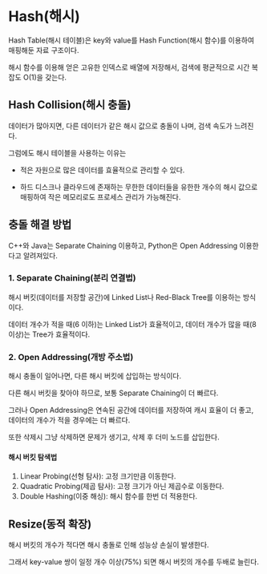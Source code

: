 # Hash(해시)

Hash Table(해시 테이블)은 key와 value를 Hash Function(해시 함수)를 이용하여 매핑해둔 자료 구조이다.

해시 함수를 이용해 얻은 고유한 인덱스로 배열에 저장해서, 검색에 평균적으로 시간 복잡도 O(1)을 갖는다.

## Hash Collision(해시 충돌)

데이터가 많아지면, 다른 데이터가 같은 해시 값으로 충돌이 나며, 검색 속도가 느려진다.

그럼에도 해시 테이블을 사용하는 이유는

- 적은 자원으로 많은 데이터를 효율적으로 관리할 수 있다.

- 하드 디스크나 클라우드에 존재하는 무한한 데이터들을 유한한 개수의 해시 값으로 매핑하여 작은 메모리로도 프로세스 관리가 가능해진다.

## 충돌 해결 방법

C++와 Java는 Separate Chaining 이용하고, Python은 Open Addressing 이용한다고 알려져있다.

### 1. Separate Chaining(분리 연결법)

해시 버킷(데이터를 저장할 공간)에 Linked List나 Red-Black Tree를 이용하는 방식이다.

데이터 개수가 적을 때(6 이하)는 Linked List가 효율적이고, 데이터 개수가 많을 때(8 이상)는 Tree가 효율적이다.

### 2. Open Addressing(개방 주소법)

해시 충돌이 일어나면, 다른 해시 버킷에 삽입하는 방식이다.

다른 해시 버킷을 찾아야 하므로, 보통 Separate Chaining이 더 빠르다.

그러나 Open Addressing은 연속된 공간에 데이터를 저장하여 캐시 효율이 더 좋고, 데이터의 개수가 적을 경우에는 더 빠르다.

또한 삭제시 그냥 삭제하면 문제가 생기고, 삭제 후 더미 노드를 삽입한다.

#### 해시 버킷 탐색법

1. Linear Probing(선형 탐사): 고정 크기만큼 이동한다.
2. Quadratic Probing(제곱 탐사): 고정 크기가 아닌 제곱수로 이동한다.
3. Double Hashing(이중 해싱): 해시 함수를 한번 더 적용한다.

## Resize(동적 확장)

해시 버킷의 개수가 적다면 해시 충돌로 인해 성능상 손실이 발생한다.

그래서 key-value 쌍이 일정 개수 이상(75%) 되면 해시 버킷의 개수를 두배로 늘린다.
